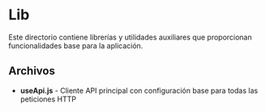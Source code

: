 # Lib

Este directorio contiene librerías y utilidades auxiliares que proporcionan funcionalidades base para la aplicación.

## Archivos

- **useApi.js** - Cliente API principal con configuración base para todas las peticiones HTTP
